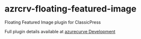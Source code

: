 # azrcrv-floating-featured-image
Floating Featured Image plugin for ClassicPress

Full plugin details available at [azurecurve Development](https://development.azurecurve.co.uk/classicpress-plugins/floating-featured-image/)

